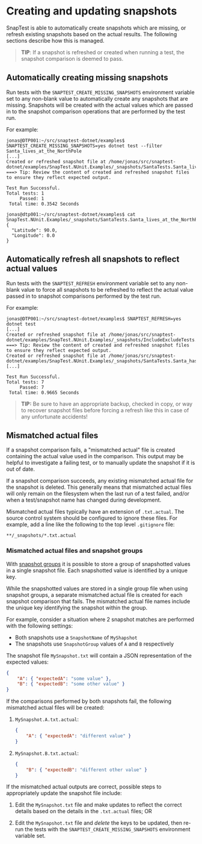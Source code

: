 # Creating and updating snapshots

SnapTest is able to automatically create snapshots which are missing, or refresh existing snapshots based on the actual results. The following sections describe how this is managed.

> __TIP__: If a snapshot is refreshed or created when running a test, the snapshot comparison is deemed to pass.


## Automatically creating missing snapshots

Run tests with the `SNAPTEST_CREATE_MISSING_SNAPSHOTS` environment variable set to any non-blank value to automatically create any snapshots that are missing. Snapshots will be created with the actual values which are passed in to the snapshot comparison operations that are performed by the test run.

For example:

```shell
jonas@DTP001:~/src/snaptest-dotnet/examples$ SNAPTEST_CREATE_MISSING_SNAPSHOTS=yes dotnet test --filter Santa_lives_at_the_NorthPole
[...]
Created or refreshed snapshot file at /home/jonas/src/snaptest-dotnet/examples/SnapTest.NUnit.Examples/_snapshots/SantaTests.Santa_lives_at_the_NorthPole.txt
===> Tip: Review the content of created and refreshed snapshot files to ensure they reflect expected output.

Test Run Successful.
Total tests: 1
     Passed: 1
 Total time: 0.3542 Seconds

jonas@dtp001:~/src/snaptest-dotnet/examples$ cat SnapTest.NUnit.Examples/_snapshots/SantaTests.Santa_lives_at_the_NorthPole.txt
{
  "Latitude": 90.0,
  "Longitude": 0.0
}
```


## Automatically refresh all snapshots to reflect actual values

Run tests with the `SNAPTEST_REFRESH` environment variable set to any non-blank value to force all snapshots to be refreshed to reflect the actual value passed in to snapshot comparisons performed by the test run.

For example:

```shell
jonas@DTP001:~/src/snaptest-dotnet/examples$ SNAPTEST_REFRESH=yes dotnet test
[...]
Created or refreshed snapshot file at /home/jonas/src/snaptest-dotnet/examples/SnapTest.NUnit.Examples/_snapshots/IncludeExcludeTests.Sydney_time_zone_is_correct.txt
===> Tip: Review the content of created and refreshed snapshot files to ensure they reflect expected output.
Created or refreshed snapshot file at /home/jonas/src/snaptest-dotnet/examples/SnapTest.NUnit.Examples/_snapshots/SantaTests.Santa_has_no_time_zone.txt
[...]

Test Run Successful.
Total tests: 7
     Passed: 7
 Total time: 0.9665 Seconds
 ```

> __TIP:__ Be sure to have an appropriate backup, checked in copy, or way to recover snapshot files before forcing a refresh like this in case of any unfortunate accidents!


## Mismatched actual files

If a snapshot comparison fails, a "mismatched actual" file is created containing the actual value used in the comparison. This output may be helpful to investigate a failing test, or to manually update the snapshot if it is out of date.

If a snapshot comparison succeeds, any existing mismatched actual file for the snapshot is deleted. This generally means that mismatched actual files will only remain on the filesystem when the last run of a test failed, and/or when a test/snapshot name has changed during development.

Mismatched actual files typically have an extension of `.txt.actual`. The source control system should be configured to ignore these files. For example, add a line like the following to the top level `.gitignore` file:

```
**/_snapshots/*.txt.actual
```

### Mismatched actual files and snapshot groups

With [snapshot groups](SnapshotGroups.md) it is possible to store a group of snapshotted values in a single snapshot file. Each snapshotted value is identified by a unique key.

While the snapshotted values are stored in a single group file when using snapshot groups, a separate mismatched actual file is created for each snapshot comparison that fails. The mismatched actual file names include the unique key identifying the snapshot within the group.

For example, consider a situation where 2 snapshot matches are performed with the following settings:
- Both snapshots use a `SnapshotName` of `MyShapshot`
- The snapshots use `SnapshotGroup` values of `A` and `B` respectively

The snapshot file `MySnapshot.txt` will contain a JSON representation of the expected values:

```json
{
    "A": { "expectedA": "some value" },
    "B": { "expectedB": "some other value" }
}
```

If the comparisons performed by both snapshots fail, the following mismatched actual files will be created:

1. `MySnapshot.A.txt.actual`:
    ```json
    {
        "A": { "expectedA": "different value" }
    }
    ```

1. `MySnapshot.B.txt.actual`:
    ```json
    {
        "B": { "expectedB": "different other value" }
    }
    ```

If the mismatched actual outputs are correct, possible steps to appropriately update the snapshot file include:

1. Edit the `MySnapshot.txt` file and make updates to reflect the correct details based on the details in the `.txt.actual` files; OR

1. Edit the `MySnapshot.txt` file and _delete_ the keys to be updated, then re-run the tests with the `SNAPTEST_CREATE_MISSING_SNAPSHOTS` environment variable set.
